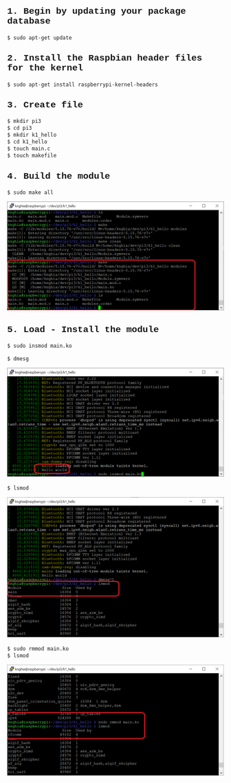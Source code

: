 
<span style="font-family: Courier New">

## 1. Begin by updating your package database
```shell
$ sudo apt-get update
```
## 2. Install the Raspbian header files for the kernel
```shell
$ sudo apt-get install raspberrypi-kernel-headers
```
## 3. Create file
```shell
$ mkdir pi3
$ cd pi3
$ mkdir k1_hello
$ cd k1_hello
$ touch main.c
$ touch makefile
```
## 4. Build the module
```shell
$ sudo make all
```
![image info](./img/build.png)

## 5. Load - Install the module
```shell
$ sudo insmod main.ko
```
```shell
$ dmesg
```
![image info](./img/insert.png)
```shell
$ lsmod
```
![image info](./img/log.png)
```shell
$ sudo rmmod main.ko
$ lsmod
```
![image info](./img/detele.png)
</span>